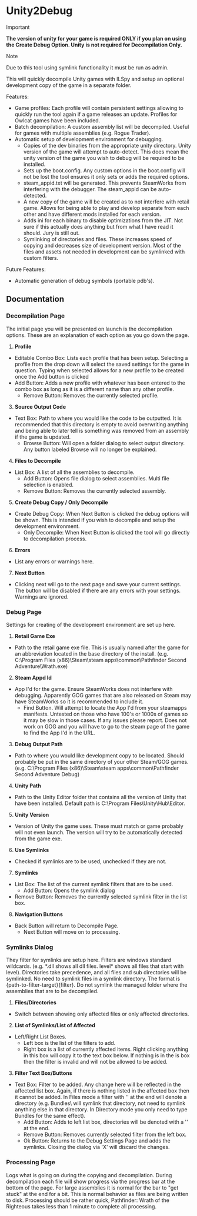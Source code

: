 
#  Unity2Debug

> [!IMPORTANT]
> **The version of unity for your game is required ONLY if you plan on using the Create Debug Option. Unity is not required for Decompilation Only.**

> [!NOTE]
> Due to this tool using symlink functionality it must be run as admin.

This will quickly decompile Unity games with ILSpy and setup an optional development copy of the game in a separate folder.

Features:
* Game profiles: Each profile will contain persistent settings allowing to quickly run the tool again if a game releases an update.  Profiles for Owlcat games have been included.
* Batch decompilation: A custom assembly list will be decompiled. Useful for games with multiple assemblies (e.g. Rogue Trader).
* Automatic setup of development environment for debugging.
  * Copies of the dev binaries from the appropriate unity directory. Unity version of the game will attempt to auto-detect. This does mean the unity version of the game you wish to debug will be required to be installed.
  * Sets up the boot.config.  Any custom options in the boot.config will not be lost the tool ensures it only sets or adds the required options.
  * steam_appid.txt will be generated. This prevents SteamWorks from interfering with the debugger. The steam_appid can be auto-detected.
  * A new copy of the game will be created as to not interfere with retail game. Allows for being able to play and develop separate from each other and have different mods installed for each version.
  * Adds ini for each binary to disable optimizations from the JIT. Not sure if this actually does anything but from what I have read it should. Jury is still out.
  * Symlinking of directories and files. These increases speed of copying and decreases size of development version. Most of the files and assets not needed in development can be symlinked with custom filters.

Future Features:
* Automatic generation of debug symbols (portable pdb's).

## Documentation

### Decompilation Page

The initial page you will be presented on launch is the decompilation options. These are an explanation of each option as you go down the page.

1. **Profile**
 * Editable Combo Box: Lists each profile that has been setup. Selecting a profile from the drop down will select the saved settings for the game in question. Typing when selected allows for a new profile to be created once the Add button is clicked
 * Add Button: Adds a new profile with whatever has been entered to the combo box as long as it is a different name than any other profile.
    * Remove Button: Removes the currently selected profile.
3. **Source Output Code**
 * Text Box: Path to where you would like the code to be outputted. It is recommended that this directory is empty to avoid overwriting anything and being able to later tell is something was removed from an assembly if the game is updated.
   * Browse Button: Will open a folder dialog to select output directory. Any button labeled Browse will no longer be explained.
4. **Files to Decompile**
 * List Box: A list of all the assemblies to decompile.
   * Add Button: Opens file dialog to select assemblies. Multi file selection is enabled.
   * Remove Button: Removes the currently selected assembly.
5. **Create Debug Copy / Only Decompile**
 * Create Debug Copy: When Next Button is clicked the debug options will be shown. This is intended if you wish to decompile and setup the development environment.
   * Only Decompile: When Next Button is clicked the tool will go directly to decompilation process.
6. **Errors**
 * List any errors or warnings here.
7. **Next Button**
 * Clicking next will go to the next page and save your current settings. The button will be disabled if there are any errors with your settings. Warnings are ignored.

### Debug Page

Settings for creating of the development environment are set up here.

1. **Retail Game Exe**
 * Path to the retail game exe file.  This is usually named after the game for an abbreviation located in the base directory of the install. (e.g. C:\Program Files (x86)\Steam\steam apps\common\Pathfinder Second Adventure\Wrath.exe)
2. **Steam Appd Id**
 * App I'd for the game. Ensure SteamWorks does not interfere with debugging. Apparently GOG games that are also released on Steam may have SteamWorks so it is recommended to include it.
   * Find Button. Will attempt to locate the App I'd from your steamapps manifests. Untested on those who have 100's or 1000s of games so it may be slow in those cases. If any issues please report. Does not work on GOG and you will have to go to the steam page of the game to find the App I'd in the URL.
3. **Debug Output Path**
 * Path to where you would like development copy to be located. Should probably be put in the same directory of your other Steam/GOG games. (e.g. C:\Program Files (x86)\Steam\steam apps\common\Pathfinder Second Adventure Debug)
4. **Unity Path**
 * Path to the Unity Editor folder that contains all the version of Unity that have been installed.  Default path is C:\Program Files\Unity\Hub\Editor.
5. **Unity Version**
 * Version of Unity the game uses. These must match or game probably will not even launch. The version will try to be automatically detected from the game exe.
6. **Use Symlinks**
 * Checked if symlinks are to be used, unchecked if they are not.
7. **Symlinks**
 * List Box: The list of the current symlink filters that are to be used.
   * Add Button: Opens the symlink dialog
 * Remove Button: Removes the currently selected symlink filter in the list box.
8. **Navigation Buttons**
 * Back Button will return to Decompile Page.
   * Next Button will move on to processing.
  
### Symlinks Dialog

They filter for symlinks are setup here. Filters are windows standard wildcards. (e.g. *.dll shows all dll files. level\* shows all files that start with level). Directories take precedence, and all files and sub directories will be symlinked. No need to symlink files in a symlink directory. The format is {path-to-filter-target}\{filter}. Do not symlink the managed folder where the assemblies that are to be decompiled.

1. **Files/Directories**
 * Switch between showing only affected files or only affected directories.
2. **List of Symlinks/List of Affected**
 * Left/Right List Boxes.
     * Left box is the list of the filters to add.
     * Right box is a list of currently affected items. Right clicking anything in this box will copy it to the text box below. If nothing is in the is box then the filter is invalid and will not be allowed to be added.
3. **Filter Text Box/Buttons**
 * Text Box: Filter to be added. Any change here will be reflected in the affected list box. Again, if there is nothing listed in the affected box then it cannot be added.  In Files mode a filter with '\' at the end will denote a directory (e.g. Bundles\ will symlink that directory, not need to symlink anything else in that directory.  In Directory mode you only need to type Bundles for the same effect).
   * Add Button: Adds to left list box, directories will be denoted with a '\' at the end.
   * Remove Button: Removes currently selected filter from the left box.
   * Ok Button: Returns to the Debug Settings Page and adds the symlinks. Closing the dialog via 'X' will discard the changes.

### Processing Page

Logs what is going on during the copying and decompilation. During decompilation each file will show progress via the progress bar at the bottom of the page. For large assemblies it is normal for the bar to "get stuck" at the end for a bit.  This is normal behavior as files are being written to disk.  Processing should be rather quick, Pathfinder: Wrath of the Righteous takes less than 1 minute to complete all processing.
